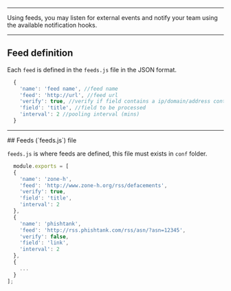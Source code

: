 <hr>
Using feeds, you may listen for external events and notify your team using the available notification hooks.
<hr>

## Feed definition

Each `feed` is defined in the `feeds.js` file in the JSON format.

``` js
  {
    'name': 'feed name', //feed name
    'feed': 'http://url', //feed url
    'verify': true, //verify if field contains a ip/domain/address contained in any crawler range
    'field': 'title', //field to be processed
    'interval': 2 //pooling interval (mins)
  }
```

<hr>
## Feeds (`feeds.js`) file

`feeds.js` is where feeds are defined, this file must exists in `conf` folder.

``` js
  module.exports = [
  {
    'name': 'zone-h',
    'feed': 'http://www.zone-h.org/rss/defacements',
    'verify': true,
    'field': 'title',
    'interval': 2
  },
  {
    'name': 'phishtank',
    'feed': 'http://rss.phishtank.com/rss/asn/?asn=12345',
    'verify': false,
    'field': 'link',
    'interval': 2
  },
  {
    ...
  }
];
```

[meta:title]: <> (Feeds)